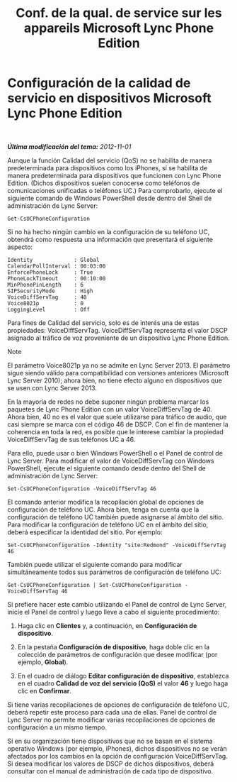 ﻿---
title: "Conf. de la qual. de service sur les appareils Microsoft Lync Phone Edition"
TOCTitle: "Conf. de la qual. de service sur les appareils Microsoft Lync Phone Edition"
ms:assetid: a6eb2620-a512-4ab6-bdfd-eb76be43bbfe
ms:mtpsurl: https://technet.microsoft.com/es-es/library/JJ205137(v=OCS.15)
ms:contentKeyID: 48276203
ms.date: 01/07/2017
mtps_version: v=OCS.15
ms.translationtype: HT
---

# Configuración de la calidad de servicio en dispositivos Microsoft Lync Phone Edition

 

_**Última modificación del tema:** 2012-11-01_

Aunque la función Calidad del servicio (QoS) no se habilita de manera predeterminada para dispositivos como los iPhones, sí se habilita de manera predeterminada para dispositivos que funcionen con Lync Phone Edition. (Dichos dispositivos suelen conocerse como teléfonos de comunicaciones unificadas o teléfonos UC.) Para comprobarlo, ejecute el siguiente comando de Windows PowerShell desde dentro del Shell de administración de Lync Server:

    Get-CsUCPhoneConfiguration

Si no ha hecho ningún cambio en la configuración de su teléfono UC, obtendrá como respuesta una información que presentará el siguiente aspecto:

    Identity             : Global
    CalendarPollInterval : 00:03:00
    EnforcePhoneLock     : True
    PhoneLockTimeout     : 00:10:00
    MinPhonePinLength    : 6
    SIPSecurityMode      : High
    VoiceDiffServTag     : 40
    Voice8021p           : 0
    LoggingLevel         : Off

Para fines de Calidad del servicio, solo es de interés una de estas propiedades: VoiceDiffServTag. VoiceDiffServTag representa el valor DSCP asignado al tráfico de voz proveniente de un dispositivo Lync Phone Edition.


> [!NOTE]
> El parámetro Voice8021p ya no se admite en Lync Server 2013. El parámetro sigue siendo válido para compatibilidad con versiones anteriores (Microsoft Lync Server 2010); ahora bien, no tiene efecto alguno en dispositivos que se usen con Lync Server 2013.



En la mayoría de redes no debe suponer ningún problema marcar los paquetes de Lync Phone Edition con un valor VoiceDiffServTag de 40. Ahora bien, 40 no es el valor que suele utilizarse para tráfico de audio, que casi siempre se marca con el código 46 de DSCP. Con el fin de mantener la coherencia en toda la red, es posible que le interese cambiar la propiedad VoiceDiffServTag de sus teléfonos UC a 46.

Para ello, puede usar o bien Windows PowerShell o el Panel de control de Lync Server. Para modificar el valor de VoiceDiffServTag con Windows PowerShell, ejecute el siguiente comando desde dentro del Shell de administración de Lync Server:

    Set-CsUCPhoneConfiguration -VoiceDiffServTag 46

El comando anterior modifica la recopilación global de opciones de configuración de teléfono UC. Ahora bien, tenga en cuenta que la configuración de teléfono UC también puede asignarse al ámbito del sitio. Para modificar la configuración de teléfono UC en el ámbito del sitio, deberá especificar la identidad del sitio. Por ejemplo:

    Set-CsUCPhoneConfiguration -Identity "site:Redmond" -VoiceDiffServTag 46

También puede utilizar el siguiente comando para modificar simultáneamente todos sus parámetros de configuración de teléfono UC:

    Get-CsUCPhoneConfiguration | Set-CsUCPhoneConfiguration -VoiceDiffServTag 46

Si prefiere hacer este cambio utilizando el Panel de control de Lync Server, inicie el Panel de control y luego lleve a cabo el siguiente procedimiento:

1.  Haga clic en **Clientes** y, a continuación, en **Configuración de dispositivo**.

2.  En la pestaña **Configuración de dispositivo**, haga doble clic en la colección de parámetros de configuración que desee modificar (por ejemplo, **Global**).

3.  En el cuadro de diálogo **Editar configuración de dispositivo**, establezca en el cuadro **Calidad de voz del servicio (QoS)** el valor **46** y luego haga clic en **Confirmar**.

Si tiene varias recopilaciones de opciones de configuración de teléfono UC, deberá repetir este proceso para cada una de ellas. Panel de control de Lync Server no permite modificar varias recopilaciones de opciones de configuración a un mismo tiempo.

Si en su organización tiene dispositivos que no se basan en el sistema operativo Windows (por ejemplo, iPhones), dichos dispositivos no se verán afectados por los cambios en la opción de configuración VoiceDiffServTag. Si desea modificar los valores de DSCP de dichos dispositivos, deberá consultar con el manual de administración de cada tipo de dispositivo.

